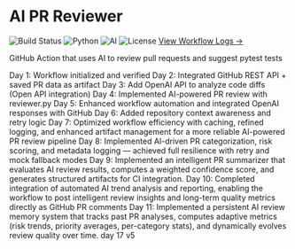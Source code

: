 #  AI PR Reviewer

![Build Status](https://img.shields.io/github/actions/workflow/status/sam4cpu/ai-pr-reviewer/pr-review.yml?label=build)
![Python](https://img.shields.io/badge/python-3.10-blue)
![AI](https://img.shields.io/badge/powered%20by-AI-purple)
![License](https://img.shields.io/badge/license-MIT-green)
[View Workflow Logs →](https://github.com/sam4cpu/ai-pr-reviewer/actions)

GitHub Action that uses AI to review pull requests and suggest pytest tests

Day 1: Workflow initialized and verified
Day 2: Integrated GitHub REST API + saved PR data as artifact
Day 3: Add OpenAI API to analyze code diffs (Open API integration)
Day 4: Implemented AI-powered PR review with reviewer.py
Day 5: Enhanced workflow automation and integrated OpenAI responses with GitHub
Day 6: Added repository context awareness and retry logic
Day 7: Optimized workflow efficiency with caching, refined logging, and enhanced artifact management for a more reliable AI-powered PR review pipeline
Day 8: Implemented AI-driven PR categorization, risk scoring, and metadata logging — achieved full resilience with retry and mock fallback modes
Day 9: Implemented an intelligent PR summarizer that evaluates AI review results, computes a weighted confidence score, and generates structured artifacts for CI integration.
Day 10: Completed integration of automated AI trend analysis and reporting, enabling the workflow to post intelligent review insights and long-term quality metrics directly as GitHub PR comments
Day 11: Implemented a persistent AI review memory system that tracks past PR analyses, computes adaptive metrics (risk trends, priority averages, per-category stats), and dynamically evolves review quality over time.
day 17 v5
